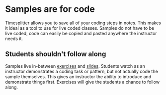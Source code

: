 # Samples are for code

Timesplitter allows you to save all of your coding steps in notes. This makes it ideal as a tool to use for live coded classes. Samples do not have to be live coded, code can easily be copied and pasted anywhere the instructor needs it.

## Students shouldn't follow along

Samples live in-between [exercises](/agenda/timesplitter-topics/topic-types/exercise)  and [slides](/agenda/timesplitter-topics/topic-types/slide-topic). Students watch as an instructor demonstrates a coding task or pattern, but not actually code the sample themselves. This gives an instructor the ability to introduce and demonstrate things first. Exercises will give the students a chance to follow along. 